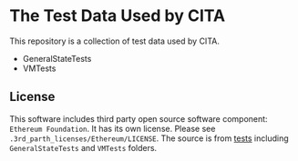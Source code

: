 # The Test Data Used by CITA

This repository is a collection of test data used by CITA.

* GeneralStateTests
* VMTests

## License

This software includes third party open source software component: `Ethereum Foundation`.
It has its own license. Please see `.3rd_parth_licenses/Ethereum/LICENSE`.
The source is from [tests](https://github.com/ethereum/tests) including `GeneralStateTests` and `VMTests` folders.
